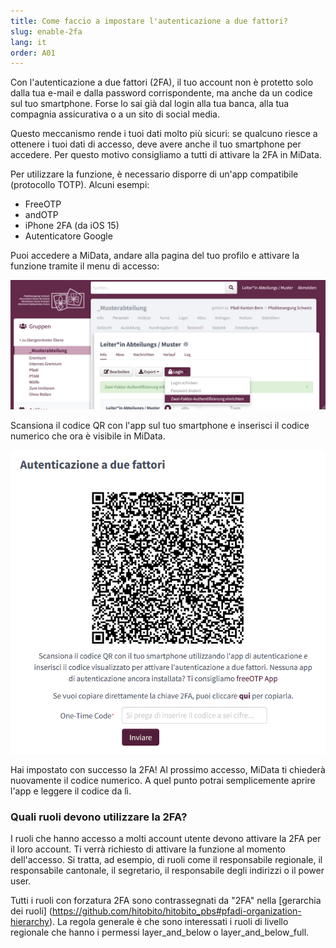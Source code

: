 ```yaml
---
title: Come faccio a impostare l'autenticazione a due fattori?
slug: enable-2fa
lang: it
order: A01
---
```


Con l'autenticazione a due fattori (2FA), il tuo account non è protetto solo dalla tua e-mail e dalla password corrispondente, ma anche da un codice sul tuo smartphone. Forse lo sai già dal login alla tua banca, alla tua compagnia assicurativa o a un sito di social media.

Questo meccanismo rende i tuoi dati molto più sicuri: se qualcuno riesce a ottenere i tuoi dati di accesso, deve avere anche il tuo smartphone per accedere. Per questo motivo consigliamo a tutti di attivare la 2FA in MiData.

Per utilizzare la funzione, è necessario disporre di un'app compatibile (protocollo TOTP). Alcuni esempi:

- FreeOTP
- andOTP
- iPhone 2FA (da iOS 15)
- Autenticatore Google

Puoi accedere a MiData, andare alla pagina del tuo profilo e attivare la funzione tramite il menu di accesso:

![2FA-setup](/images/faqs/2FA_einrichten.png)

Scansiona il codice QR con l'app sul tuo smartphone e inserisci il codice numerico che ora è visibile in MiData. 

![2FA-forzato](/images/faqs/2FA_forcierung_it.png)

Hai impostato con successo la 2FA! Al prossimo accesso, MiData ti chiederà nuovamente il codice numerico. A quel punto potrai semplicemente aprire l'app e leggere il codice da lì.

### Quali ruoli devono utilizzare la 2FA?

I ruoli che hanno accesso a molti account utente devono attivare la 2FA per il loro account. Ti verrà richiesto di attivare la funzione al momento dell'accesso. Si tratta, ad esempio, di ruoli come il responsabile regionale, il responsabile cantonale, il segretario, il responsabile degli indirizzi o il power user.

Tutti i ruoli con forzatura 2FA sono contrassegnati da "2FA" nella [gerarchia dei ruoli] (https://github.com/hitobito/hitobito_pbs#pfadi-organization-hierarchy). La regola generale è che sono interessati i ruoli di livello regionale che hanno i permessi layer_and_below o layer_and_below_full.